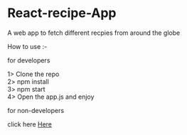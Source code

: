 # React-recipe-App


A web app to fetch different recpies from around the globe

How to use :-

for developers

1> Clone the repo
<br>
2> npm install
<br>
3> npm start
<br>
4> Open the app.js and enjoy

for non-developers

click here
<a href="">Here</a>
